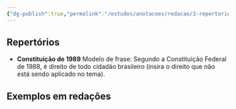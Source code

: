```yaml
---
{"dg-publish":true,"permalink":"/estudos/anotacoes/redacao/3-repertorios/3-1-repertorios-coringa/","updated":"2025-03-08T18:09:44.367-03:00"}
---
```


## Repertórios

- **Constituição de 1989**
	Modelo de frase: Segundo a Constituição Federal de 1988, é direito de todo cidadão brasileiro (insira o direito que não está sendo aplicado no tema).

## Exemplos em redações

